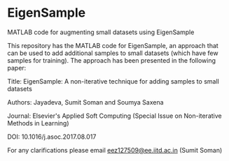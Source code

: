 # EigenSample
MATLAB code for augmenting small datasets using EigenSample


This repository has the MATLAB code for EigenSample, an approach that can be used to add additional samples to small datasets (which have few samples for training). The approach has been presented in the following paper:


Title: EigenSample: A non-iterative technique for adding samples to small datasets

Authors: Jayadeva, Sumit Soman and Soumya Saxena

Journal: Elsevier's Applied Soft Computing (Special Issue on Non-iterative Methods in Learning)

DOI: 10.1016/j.asoc.2017.08.017


For any clarifications please email eez127509@ee.iitd.ac.in (Sumit Soman)
